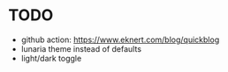 # TODO
- github action: https://www.eknert.com/blog/quickblog
- lunaria theme instead of defaults
- light/dark toggle
